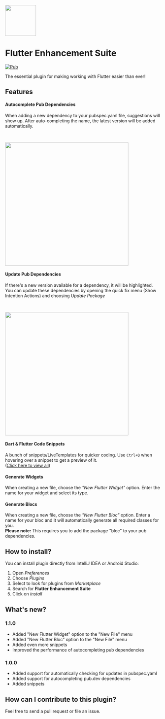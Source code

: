 <img src="https://plugins.jetbrains.com/files/12693/65249/icon/pluginIcon_dark.svg" height="100"/>

# Flutter Enhancement Suite

[![Pub](https://img.shields.io/jetbrains/plugin/v/12693-flutter-enhancement-suite.svg?label=Flutter%20Enhancement%20Suite)](https://plugins.jetbrains.com/plugin/12693-flutter-enhancement-suite)

The essential plugin for making working with Flutter easier than ever!

## Features

<h4>Autocomplete Pub Dependencies</h4>
<p>When adding a new dependency to your pubspec.yaml file, suggestions will show up. After auto-completing the name, the latest version will be added automatically.</p><br>
<p>
<img src="https://giant.gfycat.com/PastObviousAmericanquarterhorse.gif" width="400"/>
<p>
<h4>Update Pub Dependencies</h4>
<p>If there's a new version available for a dependency, it will be highlighted. You can update these dependencies by opening the quick fix menu (Show Intention Actions) and choosing <em>Update Package</em></p><br>
<p>
<img src="https://i.imgur.com/jNdjRfo.png" width="400"/>
<p>
<h4>Dart & Flutter Code Snippets</h4>
A bunch of snippets/LiveTemplates for quicker coding. Use <code>Ctrl+Q</code> when hovering over a snippet to get a preview of it.<br>
(<a href="https://github.com/marius-h/flutter_enhancement_suite/blob/master/SNIPPETS.md">Click here to view all</a>)
<p>
<h4>Generate Widgets</h4>
When creating a new file, choose the <em>"New Flutter Widget"</em> option.
Enter the name for your widget and select its type.
<p>
<h4>Generate Blocs</h4>
When creating a new file, choose the <em>"New Flutter Bloc"</em> option.
Enter a name for your bloc and it will automatically generate all required classes for you.<br>
<strong>Please note:</strong> This requires you to add the package "bloc" to your pub dependencies.
<p>


## How to install?

You can install plugin directly from IntelliJ IDEA or Android Studio:
1. Open _Preferences_
2. Choose _Plugins_
3. Select to look for plugins from _Marketplace_
4. Search for **Flutter Enhancement Suite**
5. Click on _install_

## What's new?

### 1.1.0
<ul>
    <li>Added "New Flutter Widget" option to the "New File" menu</li>
    <li>Added "New Flutter Bloc" option to the "New File" menu</li>
    <li>Added even more snippets</li>
    <li>Improved the performance of autocompleting pub dependencies</li>
</ul>

### 1.0.0
<ul>
    <li>Added support for automatically checking for updates in pubspec.yaml</li>
    <li>Added support for autocompleting pub.dev dependencies</li>
    <li>Added snippets</li>
</ul>

## How can I contribute to this plugin?

Feel free to send a pull request or file an issue.